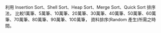 利用 Insertion Sort、Shell Sort、Heap Sort、Merge Sort、Quick Sort 排序法，
比較1萬筆、5萬筆、10萬筆、20萬筆、30萬筆、40萬筆、50萬筆、60萬筆、70萬筆、80萬筆、90萬筆、100萬筆，
資料排序(Random 產生)所需之時間。
